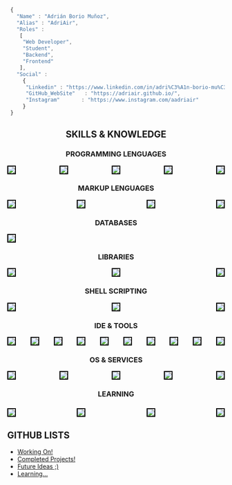 ```javascript
 { 
   "Name" : "Adrián Borio Muñoz",
   "Alias" : "AdriAir",
   "Roles" :
    [
     "Web Developer",
     "Student",
     "Backend",
     "Frontend"
    ],
   "Social" : 
     { 
      "Linkedin" : "https://www.linkedin.com/in/adri%C3%A1n-borio-mu%C3%B1oz-11353b176/", 
      "GitHub_WebSite"   : "https://adriair.github.io/",
      "Instagram"       : "https://www.instagram.com/aadriair"
     }
 }
```
<center>
    <div>
        <h2><b>SKILLS & KNOWLEDGE</b></h2>
        <h3><b>PROGRAMMING LENGUAGES</b></h3>
        <p style="display: flex;
        flex-wrap: wrap;
        justify-content: space-between;
        gap: 5px; box-sizing: content-box; max-width: 720px;">
            <img style="border: 2px solid black;"
                src="https://img.shields.io/badge/JavaScript-F7DF1E?style=for-the-badge&logo=javascript&logoColor=black">
            <img style="border: 2px solid black;"
                src="https://img.shields.io/badge/TypeScript-3178C6?style=for-the-badge&logo=typescript&logoColor=white">
            <img style="border: 2px solid black;"
                src="https://img.shields.io/badge/Python3-3776AB?style=for-the-badge&logo=python&logoColor=white">
            <img style="border: 2px solid black;"
                src="https://img.shields.io/badge/C Lenguage-3776AB?style=for-the-badge&logo=c&logoColor=white">
            <img style="border: 2px solid black;"
                src="https://img.shields.io/badge/Java-DA291C?style=for-the-badge&logo=openjdk&logoColor=white">
        </p>
        <h3><b>MARKUP LENGUAGES</b></h3>
        <p style="display: flex;
        flex-wrap: wrap; justify-content: space-between; gap: 5px; box-sizing: content-box; max-width: 720px;">
            <img style="border: 2px solid black;"
                src="https://img.shields.io/badge/HTML5-E34F26?style=for-the-badge&logo=html5&logoColor=white">
            <img style="border: 2px solid black;"
                src="https://img.shields.io/badge/CSS3-1572B6?style=for-the-badge&logo=css3&logoColor=white">
            <img style="border: 2px solid black;"
                src="https://img.shields.io/badge/XML | XSD | DTD-005A9C?style=for-the-badge&logo=w3c&logoColor=white">
            <img style="border: 2px solid black;"
                src="https://img.shields.io/badge/SVG-FFB13B?style=for-the-badge&logo=SVG&logoColor=black">
        </p>
        <h3><b>DATABASES</b></h3>
        <p style="display: flex;
        flex-wrap: wrap; justify-content: space-between; gap: 5px; box-sizing: content-box; max-width: 720px;">
            <img style="border: 2px solid black;"
                src="https://img.shields.io/badge/MySQL-4479A1?style=for-the-badge&logo=mysql&logoColor=white">
        </p>
        <h3><b>LIBRARIES</b></h3>
        <p style="display: flex;
flex-wrap: wrap; justify-content: space-between; gap: 5px; box-sizing: content-box; max-width: 720px;">
            <img style="border: 2px solid black;"
                src="https://img.shields.io/badge/Bootstrap 5-7952B3?style=for-the-badge&logo=bootstrap&logoColor=white">
            <img style="border: 2px solid black;"
                src="https://img.shields.io/badge/TailWind CSS-06B6D4?style=for-the-badge&logo=tailwind css&logoColor=white">
            <img style="border: 2px solid black;"
                src="https://img.shields.io/badge/PyGame-3776AB?style=for-the-badge&logo=python&logoColor=white">
        </p>
        <!-- <h3><b>FRAMEWORKS</b></h3>
<p style="display: flex;
flex-wrap: wrap; justify-content: space-between; gap: 5px; box-sizing: content-box; max-width: 720px;"> -->
        <!-- </p> -->
        <h3><b>SHELL SCRIPTING</b></h3>
        <p style="display: flex;
flex-wrap: wrap; justify-content: space-between; gap: 5px; box-sizing: content-box; max-width: 720px;">
            <img style="border: 2px solid black;"
                src="https://img.shields.io/badge/GNU Bash-4EAA25?style=for-the-badge&logo=gnu bash&logoColor=white">
            <img style="border: 2px solid black;"
                src="https://img.shields.io/badge/Windows Batch-4D4D4D?style=for-the-badge&logo=windows terminal&logoColor=white">
            <img style="border: 2px solid black;"
                src="https://img.shields.io/badge/Powershell-5391FE?style=for-the-badge&logo=powershell&logoColor=white">
        </p>
        <h3><b>IDE & TOOLS</b></h3>
        <p style="display: flex;
flex-wrap: wrap; justify-content: space-between; gap: 5px; box-sizing: content-box; max-width: 720px;">
            <img style="border: 2px solid black;"
                src="https://img.shields.io/badge/VS Code-007ACC?style=for-the-badge&logo=visual studio code&logoColor=white">
            <img style="border: 2px solid black;"
                src="https://img.shields.io/badge/Apache NetBeans-1B6AC6?style=for-the-badge&logo=apache netbeans ide&logoColor=white">
            <img style="border: 2px solid black;"
                src="https://img.shields.io/badge/Git-F05032?style=for-the-badge&logo=git&logoColor=white">
            <img style="border: 2px solid black;"
                src="https://img.shields.io/badge/GitHub-181717?style=for-the-badge&logo=github&logoColor=white">
            <img style="border: 2px solid black;"
                src="https://img.shields.io/badge/Microsoft Office-D83B01?style=for-the-badge&logo=microsoft office&logoColor=white">
            <img style="border: 2px solid black;"
                src="https://img.shields.io/badge/LibreOffice-18A303?style=for-the-badge&logo=libreoffice&logoColor=white">
            <img style="border: 2px solid black;"
                src="https://img.shields.io/badge/Google WorkSpace-4285F4?style=for-the-badge&logo=google drive&logoColor=white">
            <img style="border: 2px solid black;"
                src="https://img.shields.io/badge/XAMPP-FB7A24?style=for-the-badge&logo=xampp&logoColor=white">
            <img style="border: 2px solid black;"
                src="https://img.shields.io/badge/Packet Tracer-1BA0D7?style=for-the-badge&logo=cisco&logoColor=white">
            <img style="border: 2px solid black;"
                src="https://img.shields.io/badge/Wireshark-1679A7?style=for-the-badge&logo=wireshark&logoColor=white">
        </p>
        <h3><b>OS & SERVICES</b></h3>
        <p style="display: flex;
flex-wrap: wrap; justify-content: space-between; gap: 5px; box-sizing: content-box; max-width: 720px;">
            <img style="border: 2px solid black;"
                src="https://img.shields.io/badge/Linux-FCC624?style=for-the-badge&logo=linux&logoColor=black">
            <img style="border: 2px solid black;"
                src="https://img.shields.io/badge/Windows-0078D4?style=for-the-badge&logo=windows 11&logoColor=white">
            <img style="border: 2px solid black;"
                src="https://img.shields.io/badge/Ubuntu Server-E95420?style=for-the-badge&logo=ubuntu&logoColor=white">
            <img style="border: 2px solid black;"
                src="https://img.shields.io/badge/Windows Server-0078D6?style=for-the-badge&logo=windows&logoColor=white">
            <img style="border: 2px solid black;"
                src="https://img.shields.io/badge/VirtualBox-183A61?style=for-the-badge&logo=virtualbox&logoColor=white">
        </p>
        <h3><b>LEARNING</b>
            <h3>
                <p style="display: flex;
flex-wrap: wrap; justify-content: space-between; gap: 5px; box-sizing: content-box; max-width: 720px;">
                    <img style="border: 2px solid black;"
                        src="https://img.shields.io/badge/Android Studio-3DDC84?style=for-the-badge&logo=android studio&logoColor=white">
                    <img style="border: 2px solid black;"
                        src="https://img.shields.io/badge/Unity-FFFFFF?style=for-the-badge&logo=unity&logoColor=black">
                    <img style="border: 2px solid black;"
                        src="https://img.shields.io/badge/Angular-DD0031?style=for-the-badge&logo=angular&logoColor=white">
                    <img style="border: 2px solid black;"
                        src="https://img.shields.io/badge/Docker-2496ED?style=for-the-badge&logo=docker&logoColor=white">
                </p>
    </div>
</center>
<h2><b>GITHUB LISTS</b></h2>
<p>
<ul>
    <li>
        <a href="https://github.com/stars/AdriAir/lists/working-on">
            Working On!
        </a>
    </li>
    <li>
        <a href="https://github.com/stars/AdriAir/lists/completed-projects">
            Completed Projects!
        </a>
    </li>
    <li>
        <a href="https://github.com/stars/AdriAir/lists/future-ideas">
            Future Ideas ;)
        </a>
    </li>
    <li>
        <a href="https://github.com/stars/AdriAir/lists/learning">
            Learning...
        </a>
    </li>
</ul>
</p>
